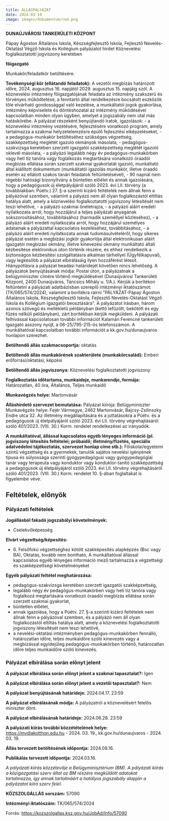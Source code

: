 ```yaml
---
title: ÁLLÁSPÁLYÁZAT
date: 2024-03-19
image: images/dokumentum/red.png
---
```


**DUNAÚJVÁROSI TANKERÜLETI KÖZPONT**

Pápay Ágoston Általános Iskola, Készségfejlesztő Iskola, Fejlesztő Nevelés-Oktatást Végző Iskola és Kollégium
pályázatot hirdet Köznevelési foglalkoztatotti jogviszony keretében

**főigazgató**

Munkakör/feladatkör betöltésére.

<!--more-->

**Tevékenységi kör (ellátandó feladatok):**  A vezetői megbízás határozott időre, 2024. augusztus 16. napjától 2029. augusztus 15. napjáig szól. A köznevelési intézmény főigazgatójának feladata az intézmény szakszerű és törvényes működtetése, a fenntartó által rendelkezésre bocsátott eszközök tőle elvárható gondossággal való kezelése, a munkáltatói jogok gyakorlása, intézmény képviselete és döntéshozatal az intézmény működésével kapcsolatban minden olyan ügyben, amelyet a jogszabály nem utal más hatáskörébe. A pályázat részeként benyújtandó iratok, igazolások: - a köznevelési intézmény vezetésére, fejlesztésére vonatkozó program, amely tartalmazza a szakmai helyzetelemzésre épülő fejlesztési elképzeléseket, - a pedagógus-munkakör betöltéséhez szükséges végzettség, szakképzettség meglétét igazoló okmányok másolata, - pedagógus-szakvizsga keretében szerzett igazgatói szakképzettség meglétét igazoló oklevél másolata, - a pályázó legalább négy év pedagógus-munkakörben vagy heti tíz tanóra vagy foglalkozás megtartására vonatkozó óraadói megbízás ellátása során szerzett szakmai gyakorlatát igazoló, munkáltató által kiállított dokumentum (munkáltatói igazolás munkakör, illetve óraadó esetén az ellátott szakos tanári feladatok feltüntetésével), - 90 napnál nem régebbi hatósági bizonyítvány a büntetlen előélet és annak igazolására, hogy a pedagógusok új életpályájáról szóló 2023. évi LII. törvény (a továbbiakban: Púétv.) 27. §-a szerinti kizáró feltételek nem állnak fenn a pályázóval szemben, valamint a pályázó nem áll olyan foglalkozástól eltiltás hatálya alatt, amely a köznevelési foglalkoztatotti jogviszony létesítését nem teszi lehetővé, - a pályázó szakmai önéletrajza, - a pályázó aláírt eredeti nyilatkozata arról, hogy hozzájárul a teljes pályázati anyagának sokszorosításához, továbbításához (harmadik személlyel közléséhez), - a pályázó aláírt eredeti nyilatkozata arról, hogy hozzájárul személyes adatainak a pályázattal kapcsolatos kezeléséhez, továbbításához, - a pályázó aláírt eredeti nyilatkozata annak tudomásulvételéről, hogy sikeres pályázat esetén a megbízási jogkör gyakorlója által elektronikusan aláírt igazgatói megbízási okmány, illetve kinevezési okmány munkáltató általi kézbesítése elektronikus úton történik részére, és ehhez rendelkezik a biztonságos kézbesítési szolgáltatásra alkalmas tárhellyel (Ügyfélkapuval), vagy legkésőbb a pályázat elbírálásáig ilyen hozzáférést létesít. Hiánypótlásra a pályázat beadási határidejét követően nincs lehetőség. A pályázatok benyújtásának módja: Postai úton, a pályázatnak a belügyminiszter címére történő megküldésével (Dunaújvárosi Tankerületi Központ, 2400 Dunaújváros, Táncsics Mihály u. 1/A.). Kérjük a borítékon feltüntetni a pályázati adatbázisban szereplő intézményi iktatószámot: (TK/065/574/2024), valamint a borítékra ráírni "PÁLYÁZAT-Pápay Ágoston Általános Iskola, Készségfejlesztő Iskola, Fejlesztő Nevelés-Oktatást Végző Iskola és Kollégium igazgatói beosztására". A pályázatot írásban, három azonos szövegű és mellékletű példányban (kettő lefűzött, bekötött és egy fűzés nélküli példányban), zárt borítékban kérjük megküldeni. A pályázati felhívással kapcsolatosan további információt Kalamán Ferencné tankerületi igazgató asszony nyújt, a 06-25/795-215-ös telefonszámon. A munkáltatóval kapcsolatban további információt a kk.gov.hu/dunaujvaros honlapon szerezhet.

**Betöltendő állás szakmacsoportja:**  oktatás

**Betöltendő állás munkakörének szakterülete (munkakörcsalád):**  Emberi erőforrási/oktatási, képzési

**Betöltendő állás jogviszonya:**  Köznevelési foglalkoztatotti jogviszony

**Foglalkoztatás időtartama, munkaideje, munkarendje, formája:**
  Határozatlan, 40 óra, Általános, Teljes munkaidő

**Munkavégzés helye:**  Martonvásár

**Álláshirdető szervezet bemutatása:**  Pályázat kiírója: Belügyminiszter Munkavégzés helye: Fejér Vármegye, 2462 Martonvásár, Bajcsy-Zsilinszky Endre utca 32. Az illetmény megállapítására és a juttatásokra a Púétv. és a pedagógusok új életpályájáról szóló 2023. évi LII. törvény végrehajtásáról szóló 401/2023. (VIII. 30.) Korm. rendelet rendelkezései az irányadók.

**A munkáltatóval, állással kapcsolatos egyéb lényeges információ (pl. jogviszony létesítés feltételei; próbaidő; illetmény/fizetés, speciális adatvédelmi tájékoztatás, szervezet honlap címe stb.):**  Főiskolai/egyetemi szintű végzettség és a gyermekek, tanulók sajátos nevelési igényének típusa és súlyossága szerinti gyógypedagógusi vagy gyógypedagógiai tanár vagy terapeuta vagy konduktor vagy konduktor-tanító szakképzettség a pedagógusok új életpályájáról szóló 2023. évi LII. törvény végrehajtásáról szóló 401/2023. (VIII. 30.) Korm. rendelet 10. §-ában foglaltakat is figyelembe véve.

## Feltételek, előnyök

### Pályázati feltételek

**Jogállásból fakadó jogszabályi követelmények:**

- Cselekvőképesség

**Elvárt végzettség/képesítés:**

- 6\. Felsőfokú végzettséghez kötött szakképesítés alapképzés (Bsc vagy BA), Oktatás, tovább nem bontható, A munkáltatóval állással kapcsolatos egyéb lényeges információ mező tartalmazza a végzettségi és szakképzettségi követelményeket

**Egyéb pályázati feltétel meghatározása:**

- pedagógus-szakvizsga keretében szerzett igazgatói szakképzettség,
- legalább négy év pedagógus-munkakörben vagy heti tíz tanóra vagy foglalkozá megtartására vonatkozó óraadói megbízás ellátása során szerzett szakmai gyakorlat,
- büntetlen előélet,
- annak igazolása, hogy a Púétv. 27. §-a szerinti kizáró feltételek nem állnak fenn a pályázóval szemben, és a pályázó nem áll olyan foglalkozástól eltiltás hatálya alatt, amely a köznevelési foglalkoztatotti jogviszony létesítését nem teszi lehetővé,
- a nevelési-oktatási intézményben pedagógus-munkakörben fennálló, határozatlan időre, teljes munkaidőre szóló kinevezés vagy a megbízással egyidejűleg pedagógus-munkakörben történő, határozatlan időre teljes munkaidőre szóló kinevezés.

### Pályázat elbírálása során előnyt jelent

**A pályázat elbírálása során előnyt jelent a szakmai tapasztalat?:**  Igen

**A pályázat elbírálása során előnyt jelent a vezetői tapasztalat?:**  Nem

**A pályázat benyújtásának határideje:**  2024.04.17. 23:59

**A pályázat elbírálásának módja:**  A pályázatról a köznevelésért felelős miniszter dönt.

**A pályázat elbírálásának határideje:**  2024.06.28. 23:59

**A pályázati kiírás további közzétételének helye:**  https://mvdiakotthon.edu.hu - 2024. 03. 19., kk.gov.hu/dunaujvaros - 2024. 03. 19.

**Állás tervezett betöltésének időpontja:**  2024.08.16.

**Publikálás tervezett időpontja:**  2024.03.16.

*A pályázati kiírás közzétevője a Belügyminisztérium (BM). A pályázati kiírás a közigazgatási szerv által az BM részére megküldött adatokat tartalmazza, így annak tartalmáért a hatályos jogszabály alapján a pályázatot kiíró szerv felel.*

**KÖZSZOLGÁLLÁS sorszám:**
  57090

**Intézményi iktatószám:**
  TK/065/574/2024

Forrás: https://kozszolgallas.ksz.gov.hu/JobAd/Info/57090